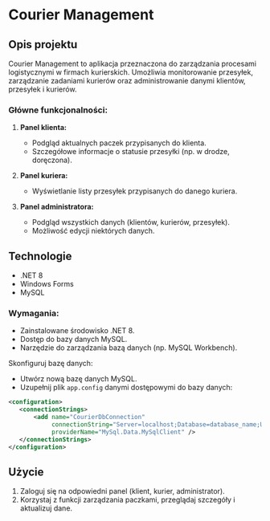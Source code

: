 # Courier Management

## Opis projektu
Courier Management to aplikacja przeznaczona do zarządzania procesami logistycznymi w firmach kurierskich. Umożliwia monitorowanie przesyłek, zarządzanie zadaniami kurierów oraz administrowanie danymi klientów, przesyłek i kurierów.

### Główne funkcjonalności:
1. **Panel klienta:**
   - Podgląd aktualnych paczek przypisanych do klienta.
   - Szczegółowe informacje o statusie przesyłki (np. w drodze, doręczona).

2. **Panel kuriera:**
   - Wyświetlanie listy przesyłek przypisanych do danego kuriera.

3. **Panel administratora:**
   - Podgląd wszystkich danych (klientów, kurierów, przesyłek).
   - Możliwość edycji niektórych danych.

## Technologie
  - .NET 8
  - Windows Forms
  - MySQL

### Wymagania:
- Zainstalowane środowisko .NET 8.
- Dostęp do bazy danych MySQL.
- Narzędzie do zarządzania bazą danych (np. MySQL Workbench).


Skonfiguruj bazę danych:
   - Utwórz nową bazę danych MySQL.
   - Uzupełnij plik `app.config` danymi dostępowymi do bazy danych:
 ```xml
<configuration>
	<connectionStrings>
		<add name="CourierDbConnection"
			 connectionString="Server=localhost;Database=database_name;Uid=root;Pwd=your_password;"
			 providerName="MySql.Data.MySqlClient" />
	</connectionStrings>
</configuration>
 ```

## Użycie
1. Zaloguj się na odpowiedni panel (klient, kurier, administrator).
2. Korzystaj z funkcji zarządzania paczkami, przeglądaj szczegóły i aktualizuj dane.
